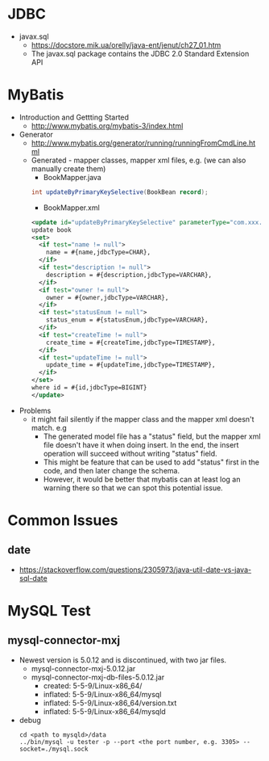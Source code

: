 # JDBC
* javax.sql
  * https://docstore.mik.ua/orelly/java-ent/jenut/ch27_01.htm
  * The javax.sql package contains the JDBC 2.0 Standard Extension API
  
# MyBatis
* Introduction and Gettting Started
  * http://www.mybatis.org/mybatis-3/index.html
* Generator
  * http://www.mybatis.org/generator/running/runningFromCmdLine.html
  * Generated - mapper classes, mapper xml files, e.g. (we can also manually create them)
    * BookMapper.java
    ```java
    int updateByPrimaryKeySelective(BookBean record);
    ```
    * BookMapper.xml
    ```xml
    <update id="updateByPrimaryKeySelective" parameterType="com.xxx.xxx.db.model.BookBean">
    update book
    <set>
      <if test="name != null">
        name = #{name,jdbcType=CHAR},
      </if>
      <if test="description != null">
        description = #{description,jdbcType=VARCHAR},
      </if>
      <if test="owner != null">
        owner = #{owner,jdbcType=VARCHAR},
      </if>
      <if test="statusEnum != null">
        status_enum = #{statusEnum,jdbcType=VARCHAR},
      </if>
      <if test="createTime != null">
        create_time = #{createTime,jdbcType=TIMESTAMP},
      </if>
      <if test="updateTime != null">
        update_time = #{updateTime,jdbcType=TIMESTAMP},
      </if>
    </set>
    where id = #{id,jdbcType=BIGINT}
    </update>    
    ```
* Problems
  * it might fail silently if the mapper class and the mapper xml doesn't match. e.g
    * The generated model file has a "status" field, but the mapper xml file doesn't have it when doing insert. In the end, the insert operation will succeed without writing "status" field.
    * This might be feature that can be used to add "status" first in the code, and then later change the schema. 
    * However, it would be better that mybatis can at least log an warning there so that we can spot this potential issue.
  
# Common Issues
## date
* https://stackoverflow.com/questions/2305973/java-util-date-vs-java-sql-date

# MySQL Test
## mysql-connector-mxj
* Newest version is 5.0.12 and is discontinued, with two jar files.
  * mysql-connector-mxj-5.0.12.jar
  * mysql-connector-mxj-db-files-5.0.12.jar
    * created: 5-5-9/Linux-x86_64/
    * inflated: 5-5-9/Linux-x86_64/mysql
    * inflated: 5-5-9/Linux-x86_64/version.txt
    * inflated: 5-5-9/Linux-x86_64/mysqld
* debug
  ```
  cd <path to mysqld>/data
  ../bin/mysql -u tester -p --port <the port number, e.g. 3305> --socket=./mysql.sock
  ```

